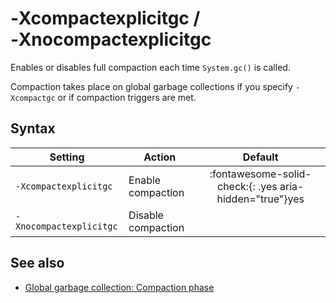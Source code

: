 <!--
* Copyright (c) 2017, 2023 IBM Corp. and others
*
* This program and the accompanying materials are made
* available under the terms of the Eclipse Public License 2.0
* which accompanies this distribution and is available at
* https://www.eclipse.org/legal/epl-2.0/ or the Apache
* License, Version 2.0 which accompanies this distribution and
* is available at https://www.apache.org/licenses/LICENSE-2.0.
*
* This Source Code may also be made available under the
* following Secondary Licenses when the conditions for such
* availability set forth in the Eclipse Public License, v. 2.0
* are satisfied: GNU General Public License, version 2 with
* the GNU Classpath Exception [1] and GNU General Public
* License, version 2 with the OpenJDK Assembly Exception [2].
*
* [1] https://www.gnu.org/software/classpath/license.html
* [2] https://openjdk.org/legal/assembly-exception.html
*
* SPDX-License-Identifier: EPL-2.0 OR Apache-2.0 OR GPL-2.0 WITH
* Classpath-exception-2.0 OR LicenseRef-GPL-2.0 WITH Assembly-exception
-->

# ‑Xcompactexplicitgc / ‑Xnocompactexplicitgc


Enables or disables full compaction each time `System.gc()` is called. 

Compaction takes place on global garbage collections if you specify `-Xcompactgc` or if compaction triggers are met. 

## Syntax

| Setting                | Action             | Default                                                                            |
|------------------------|--------------------|:----------------------------------------------------------------------------------:|
|`-Xcompactexplicitgc`   | Enable compaction  | :fontawesome-solid-check:{: .yes aria-hidden="true"}<span class="sr-only">yes</span> |
|`-Xnocompactexplicitgc` | Disable compaction |                                                                                    |

## See also

- [Global garbage collection: Compaction phase](https://www.ibm.com/support/knowledgecenter/SSYKE2_8.0.0/com.ibm.java.vm.80.doc/docs/mm_gc_compact.html)


<!-- ==== END OF TOPIC ==== xcompactexplicitgc.md ==== -->
<!-- ==== END OF TOPIC ==== xnocompactexplicitgc.md ==== -->

